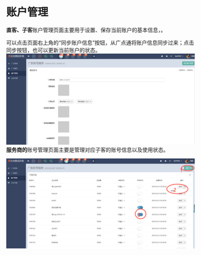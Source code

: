 # 账户管理

**直客、子客**账户管理页面主要用于设置、保存当前账户的基本信息，。

可以点击页面右上角的“同步账户信息”按钮，从广点通将账户信息同步过来；点击同步按钮，也可以更新当前账户的状态。![](/assets/1522052360%281%29.jpg)**服务商的**账号管理页面主要是管理对应子客的账号信息以及使用状态。

![](/assets/1522053800%281%29.jpg)

